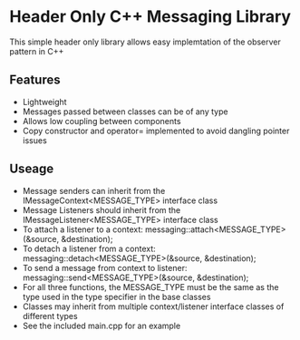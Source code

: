 # Header Only C++ Messaging Library
This simple header only library allows easy implemtation of the observer pattern in C++

## Features
+ Lightweight
+ Messages passed between classes can be of any type
+ Allows low coupling between components
+ Copy constructor and operator= implemented to avoid dangling pointer issues

## Useage
+ Message senders can inherit from the IMessageContext<MESSAGE_TYPE> interface class
+ Message Listeners should inherit from the IMessageListener<MESSAGE_TYPE> interface class
+ To attach a listener to a context:
	messaging::attach<MESSAGE_TYPE>(&source, &destination);
+ To detach a listener from a context:
	messaging::detach<MESSAGE_TYPE>(&source, &destination);
+ To send a message from context to listener:
	messaging::send<MESSAGE_TYPE>(&source, &destination);
+ For all three functions, the MESSAGE_TYPE must be the same as the type used in the type specifier in the base classes
+ Classes may inherit from multiple context/listener interface classes of different types
+ See the included main.cpp for an example
